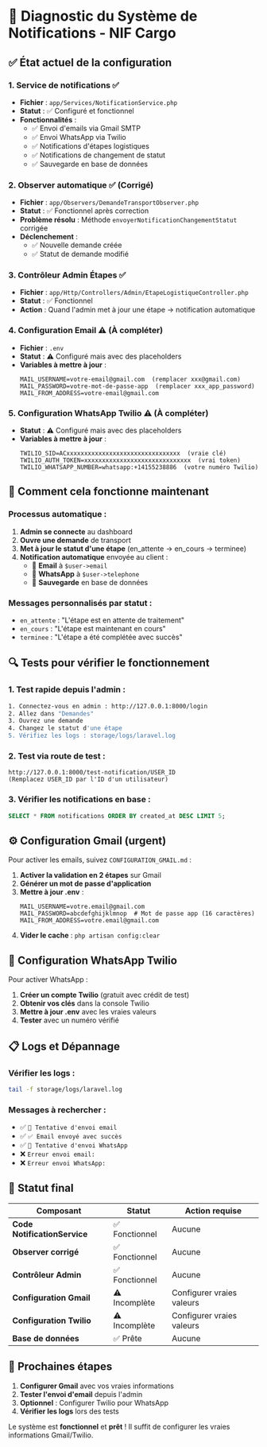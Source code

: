 # 🔧 Diagnostic du Système de Notifications - NIF Cargo

## ✅ **État actuel de la configuration**

### 1. **Service de notifications** ✅
- **Fichier** : `app/Services/NotificationService.php`
- **Statut** : ✅ Configuré et fonctionnel
- **Fonctionnalités** :
  - ✅ Envoi d'emails via Gmail SMTP
  - ✅ Envoi WhatsApp via Twilio
  - ✅ Notifications d'étapes logistiques
  - ✅ Notifications de changement de statut
  - ✅ Sauvegarde en base de données

### 2. **Observer automatique** ✅ (Corrigé)
- **Fichier** : `app/Observers/DemandeTransportObserver.php`
- **Statut** : ✅ Fonctionnel après correction
- **Problème résolu** : Méthode `envoyerNotificationChangementStatut` corrigée
- **Déclenchement** : 
  - ✅ Nouvelle demande créée
  - ✅ Statut de demande modifié

### 3. **Contrôleur Admin Étapes** ✅
- **Fichier** : `app/Http/Controllers/Admin/EtapeLogistiqueController.php`
- **Statut** : ✅ Fonctionnel
- **Action** : Quand l'admin met à jour une étape → notification automatique

### 4. **Configuration Email** ⚠️ (À compléter)
- **Fichier** : `.env`
- **Statut** : ⚠️ Configuré mais avec des placeholders
- **Variables à mettre à jour** :
  ```env
  MAIL_USERNAME=votre-email@gmail.com  (remplacer xxx@gmail.com)
  MAIL_PASSWORD=votre-mot-de-passe-app  (remplacer xxx_app_password)
  MAIL_FROM_ADDRESS=votre-email@gmail.com
  ```

### 5. **Configuration WhatsApp Twilio** ⚠️ (À compléter)
- **Statut** : ⚠️ Configuré mais avec des placeholders
- **Variables à mettre à jour** :
  ```env
  TWILIO_SID=ACxxxxxxxxxxxxxxxxxxxxxxxxxxxxxxxx  (vraie clé)
  TWILIO_AUTH_TOKEN=xxxxxxxxxxxxxxxxxxxxxxxxxxxxxx  (vrai token)
  TWILIO_WHATSAPP_NUMBER=whatsapp:+14155238886  (votre numéro Twilio)
  ```

## 🚀 **Comment cela fonctionne maintenant**

### Processus automatique :
1. **Admin se connecte** au dashboard
2. **Ouvre une demande** de transport 
3. **Met à jour le statut d'une étape** (en_attente → en_cours → terminee)
4. **Notification automatique** envoyée au client :
   - 📧 **Email** à `$user->email`
   - 📱 **WhatsApp** à `$user->telephone`
   - 💾 **Sauvegarde** en base de données

### Messages personnalisés par statut :
- `en_attente` : "L'étape est en attente de traitement"
- `en_cours` : "L'étape est maintenant en cours"
- `terminee` : "L'étape a été complétée avec succès"

## 🔍 **Tests pour vérifier le fonctionnement**

### 1. **Test rapide depuis l'admin** :
```bash
1. Connectez-vous en admin : http://127.0.0.1:8000/login
2. Allez dans "Demandes" 
3. Ouvrez une demande
4. Changez le statut d'une étape
5. Vérifiez les logs : storage/logs/laravel.log
```

### 2. **Test via route de test** :
```
http://127.0.0.1:8000/test-notification/USER_ID
(Remplacez USER_ID par l'ID d'un utilisateur)
```

### 3. **Vérifier les notifications en base** :
```sql
SELECT * FROM notifications ORDER BY created_at DESC LIMIT 5;
```

## ⚙️ **Configuration Gmail (urgent)**

Pour activer les emails, suivez `CONFIGURATION_GMAIL.md` :

1. **Activer la validation en 2 étapes** sur Gmail
2. **Générer un mot de passe d'application**
3. **Mettre à jour .env** :
   ```env
   MAIL_USERNAME=votre.email@gmail.com
   MAIL_PASSWORD=abcdefghijklmnop  # Mot de passe app (16 caractères)
   MAIL_FROM_ADDRESS=votre.email@gmail.com
   ```
4. **Vider le cache** : `php artisan config:clear`

## 📱 **Configuration WhatsApp Twilio**

Pour activer WhatsApp :

1. **Créer un compte Twilio** (gratuit avec crédit de test)
2. **Obtenir vos clés** dans la console Twilio
3. **Mettre à jour .env** avec les vraies valeurs
4. **Tester** avec un numéro vérifié

## 📋 **Logs et Dépannage**

### Vérifier les logs :
```bash
tail -f storage/logs/laravel.log
```

### Messages à rechercher :
- ✅ `📧 Tentative d'envoi email`
- ✅ `✅ Email envoyé avec succès`
- ✅ `📱 Tentative d'envoi WhatsApp`
- ❌ `Erreur envoi email:`
- ❌ `Erreur envoi WhatsApp:`

## 🎯 **Statut final**

| Composant | Statut | Action requise |
|-----------|--------|----------------|
| **Code NotificationService** | ✅ Fonctionnel | Aucune |
| **Observer corrigé** | ✅ Fonctionnel | Aucune |
| **Contrôleur Admin** | ✅ Fonctionnel | Aucune |
| **Configuration Gmail** | ⚠️ Incomplète | Configurer vraies valeurs |
| **Configuration Twilio** | ⚠️ Incomplète | Configurer vraies valeurs |
| **Base de données** | ✅ Prête | Aucune |

## 🚀 **Prochaines étapes**

1. **Configurer Gmail** avec vos vraies informations
2. **Tester l'envoi d'email** depuis l'admin
3. **Optionnel** : Configurer Twilio pour WhatsApp
4. **Vérifier les logs** lors des tests

Le système est **fonctionnel** et **prêt** ! Il suffit de configurer les vraies informations Gmail/Twilio.